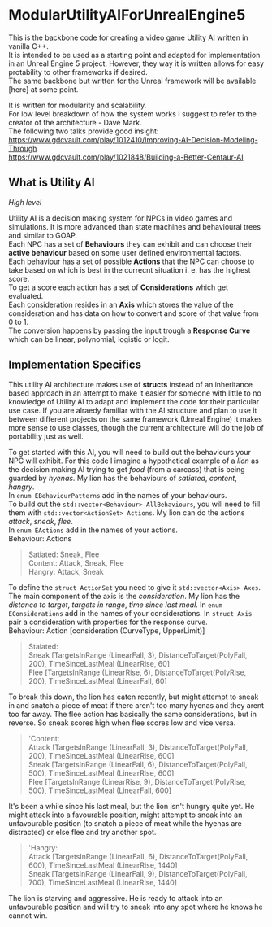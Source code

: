 # ModularUtilityAIForUnrealEngine5

This is the backbone code for creating a video game Utility AI written in vanilla C++.  
It is intended to be used as a starting point and adapted for implementation in an Unreal Engine 5 project. However, they way it is written allows for easy protability to other frameworks if desired.   
The same backbone but written for the Unreal framework will be available [here] at some point.  

It is written for modularity and scalability.  
For low level breakdown of how the system works I suggest to refer to the creator of the architecture - Dave Mark.  
The following two talks provide good insight:  
https://www.gdcvault.com/play/1012410/Improving-AI-Decision-Modeling-Through  
https://www.gdcvault.com/play/1021848/Building-a-Better-Centaur-AI  

## What is Utility AI
*High level*  

Utility AI is a decision making system for NPCs in video games and simulations. It is more advanced than state machines and behavioural trees and similar to GOAP.  
Each NPC has a set of **Behaviours** they can exhibit and can choose their **active behaviour** based on some user defined environmental factors.  
Each behaviour has a set of possible **Actions** that the NPC can choose to take based on which is best in the currecnt situation i. e. has the highest score.  
To get a score each action has a set of **Considerations** which get evaluated.  
Each consideration resides in an **Axis** which stores the value of the consideration and has data on how to convert and score of that value from 0 to 1.  
The conversion happens by passing the input trough a **Response Curve** which can be linear, polynomial, logistic or logit.

## Implementation Specifics
This utility AI architecture makes use of **structs** instead of an inheritance based approach in an attempt to make it easier for someone with little to no knowledge of Utility AI
to adapt and implement the code for their particular use case. If you are alraedy familiar with the AI structure and plan to use it between different projects on the same framework (Unreal Engine)
it makes more sense to use classes, though the current architecture will do the job of portability just as well.

To get started with this AI, you will need to build out the behaviours your NPC will exhibit. For this code I imagine a hypothetical example of a *lion* as the decision making AI trying to get *food* (from a carcass) 
that is being guarded by *hyenas*. My lion has the behaviours of *satiated*, *content*, *hangry*.  
In `enum EBehaviourPatterns` add in the names of your behaviours.  
To build out the `std::vector<Behaviour> AllBehaviours`, you will need to fill them with `std::vector<ActionSet> Actions`. My lion can do the actions *attack*, *sneak*, *flee*.  
In `enum EActions` add in the names of your actions.  
Behaviour: Actions

> Satiated: Sneak, Flee  
> Content: Attack, Sneak, Flee  
> Hangry: Attack, Sneak

To define the `struct ActionSet` you need to give it `std::vector<Axis> Axes`. The main component of the axis is the *consideration*. My lion has the *distance to target*, *targets in range*, *time since last meal*.
In `enum EConsiderations` add in the names of your considerations.
In `struct Axis` pair a consideration with properties for the response curve.  
Behaviour: Action [consideration (CurveType, UpperLimit)]  

> Staiated:  
> Sneak [TargetsInRange (LinearFall, 3), DistanceToTarget(PolyFall, 200), TimeSinceLastMeal (LinearRise, 60]  
> Flee  [TargetsInRange (LinearRise, 6), DistanceToTarget(PolyRise, 200), TimeSinceLastMeal (LinearFall, 60]  
 
To break this down, the lion has eaten recently, but might attempt to sneak in and snatch a piece of meat if there aren't too many hyenas and they arent too far away.
The flee action has basically the same considerations, but in reverse. So sneak scores high when flee scores low and vice versa.  

> 'Content:  
> Attack [TargetsInRange (LinearFall, 3), DistanceToTarget(PolyFall, 200), TimeSinceLastMeal (LinearRise, 600]  
> Sneak  [TargetsInRange (LinearFall, 6), DistanceToTarget(PolyFall, 500), TimeSinceLastMeal (LinearRise, 600]  
> Flee   [TargetsInRange (LinearRise, 9), DistanceToTarget(PolyRise, 500), TimeSinceLastMeal (LinearFall, 600]  

It's been a while since his last meal, but the lion isn't hungry quite yet. He might attack into a favourable position, might attempt to sneak into an unfavourable position (to snatch a piece of meat while the hyenas are distracted) or else flee and try another spot.

> 'Hangry:  
> Attack [TargetsInRange (LinearFall, 6), DistanceToTarget(PolyFall, 600), TimeSinceLastMeal (LinearRise, 1440]  
> Sneak  [TargetsInRange (LinearFall, 9), DistanceToTarget(PolyFall, 700), TimeSinceLastMeal (LinearRise, 1440]  

The lion is starving and aggressive. He is ready to attack into an unfavourable position and will try to sneak into any spot where he knows he cannot win. 


